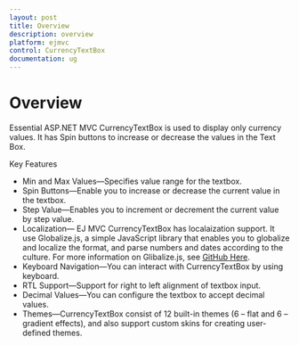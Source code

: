 ```yaml
---
layout: post
title: Overview
description: overview
platform: ejmvc
control: CurrencyTextBox
documentation: ug
---
```


# Overview

Essential ASP.NET MVC CurrencyTextBox is used to display only currency values. It has Spin buttons to increase or decrease the values in the Text Box. 

Key Features

* Min and Max Values—Specifies value range for the textbox.
* Spin Buttons—Enable you to increase or decrease the current value in the textbox.
* Step Value—Enables you to increment or decrement the current value by step value.
* Localization— EJ MVC CurrencyTextBox has localaization support. It use Globalize.js, a simple JavaScript library that enables you to globalize and localize the format, and parse numbers and dates according to the culture. For more information on Glibalize.js, see [GitHub Here](https://github.com/jquery/globalize).
* Keyboard Navigation—You can interact with CurrencyTextBox by using keyboard.
* RTL Support—Support for right to left alignment of textbox input.
* Decimal Values—You can configure the textbox to accept decimal values.
* Themes—CurrencyTextBox consist of 12 built-in themes (6 – flat and 6 – gradient effects), and also support custom skins for creating user-defined themes.



